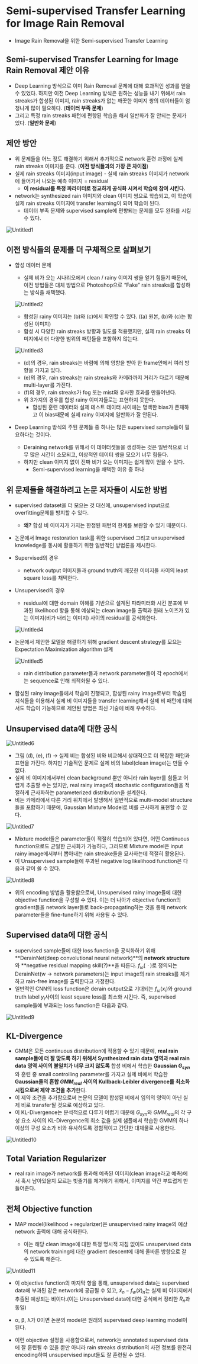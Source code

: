 # Semi-supervised Transfer Learning for Image Rain Removal

- Image Rain Removal을 위한 Semi-supervised Transfer Learning

## Semi-supervised Transfer Learning for Image Rain Removal 제안 이유

- Deep Learning 방식으로 이미 Rain Removal 문제에 대해 효과적인 성과를 얻을 수 있었다. 하지만 이전 Deep Learning 방식은 원하는 성능을 내기 위해서 rain streaks가 합성된 이미지, rain streaks가 없는 깨끗한 이미지 쌍의 데이터들이 엄청나게 많이 필요하다. (**데이터 부족 문제**)
- 그리고 특정 rain streaks 패턴에 편향된 학습을 해서 일반화가 잘 안되는 문제가 있다. (**일반화 문제**)

## 제안 방안

- 위 문제들을 어느 정도 해결하기 위해서 추가적으로 network 훈련 과정에  실제 rain streaks 이미지를 준다. (**이전 방식들과의 가장 큰 차이점**)
- 실제 rain streaks 이미지(input image) - 실제 rain streaks 이미지가 network에 들어가서 나오는 예측 이미지 = residual
  - **이** **residual를 특정 파라미터로 정교하게 공식화 시켜서 학습에 참여 시킨다.**
- network는 synthesized rain 이미지와 clean 이미지 쌍으로 학습되고, 이 학습이 실제 rain streaks 이미지에 transfer learning이 되어 학습이 된다.
  - 데이터 부족 문제와 supervised sample에 편향되는 문제를 모두 완화를 시킬 수 있다.

![Untitled1](https://user-images.githubusercontent.com/86338750/162739230-3b4ecbc8-4cfb-4199-b3a9-36a19e98e2ae.png)

## 이전 방식들의 문제를 더 구체적으로 살펴보기

- 합성 데이터 문제

  - 실제 비가 오는 시나리오에서 clean / rainy 이미지 쌍을 얻기 힘들기 때문에, 이전 방법들은 대체 방법으로 Photoshop으로 “Fake” rain streaks를 합성하는 방식을 채택했다.

  ![Untitled2](https://user-images.githubusercontent.com/86338750/162739818-ad35bf89-e35e-44a3-8b7c-97c6fbc469a9.png)

  - 합성된 rainy 이미지는 (b)와 (c)에서 확인할 수 있다. ((a) 원본, (b)와 (c)는 합성된 이미지)
  - 합성 시 다양한 rain streaks 방향과 밀도를 적용했지만, 실제 rain streaks 이미지에서 더 다양한 범위의 패턴들을 포함하지 않는다.

  ![Untitled3](https://user-images.githubusercontent.com/86338750/162739868-c92324bc-560b-4e58-8cfa-551eb5032f7a.png)
  
  - (d)의 경우, rain streaks는 바람에 의해 영향을 받아 한 frame안에서 여러 방향을 가지고 있다.
  - (e)의 경우, rain streaks는 rain streaks와 카메라까지 거리가 다르기 때문에 multi-layer를 가진다.
  - (f)의 경우, rain streaks가 fog 또는 mist와 유사한 효과를 만들어낸다.
  - 위 3가지의 경우를 합성 rainy 이미지들로는 표현하지 못한다.
    - 합성된 훈련 데이터와 실제 테스트 데이터 사이에는 명백한 bias가 존재하고 이 bias때문에 실제 rainy 이미지에 일반화가 잘 안된다.

- Deep Learning 방식의 주된 문제들 중 하나는 많은 supervised sample들이 필요하다는 것이다.

  - Deraining network를 위해서 이 데이터셋들을 생성하는 것은 일반적으로 너무 많은 시간이 소모되고, 이상적인 데이터 쌍을 모으기 너무 힘들다.
  - 하지만 clean 이미지 없이 진짜 비가 오는 이미지는 쉽게 많이 얻을 수 있다.
    - Semi-supervised learning을 채택한 이유 중 하나

## 위 문제들을 해결하려고 논문 저자들이 시도한 방법

- supervised dataset을 더 모으는 것 대신에, unsupervised input으로 overfitting문제를 방지할 수 있다.

  - **왜?** 합성 비 이미지가 가지는 한정된 패턴의 한계를 보완할 수 있기 때문이다.

- 논문에서 Image restoration task를 위한 supervised 그리고 unsupervised knowledge를 동시에 활용하기 위한 일반적인 방법론을 제시한다.

- Supervised의 경우

  - network output 이미지들과 ground truth의 깨끗한 이미지들 사이의 least square loss를 채택한다.

- Unsupervised의 경우

  - residual에 대한 domain 이해를 기반으로 설계된 파라미터화 시킨 분포에 부과된 likelihood 항을 통해 예상되는 clean image들 출력과 원래 노이즈가 있는 이미지(비가 내리는 이미지) 사이의 residual를 공식화한다.

  ![Untitled4](https://user-images.githubusercontent.com/86338750/162739876-8bd41152-dd90-4e79-b7e4-c042dc644680.png)

- 논문에서 제안한 모델을 해결하기 위해 gradient descent strategy를 모으는 Expectation Maximization algorithm 설계

  ![Untitled5](https://user-images.githubusercontent.com/86338750/162739887-ffaca16a-d564-44ca-bacc-aea23ddd9868.png)

  - rain distribution parameter들과 network parameter들이 각 epoch에서는 sequence로 인해 최적화될 수 있다.

- 합성된 rainy image들에서 학습이 진행되고, 합성된 rainy image로부터 학습된 지식들을 이용해서 실제 비 이미지들을 transfer learning해서 실제 비 패턴에 대해서도 학습이 가능하므로 제안된 방법은 최신 기술에 비해 우수하다.

## Unsupervised data에 대한 공식

![Untitled6](https://user-images.githubusercontent.com/86338750/162739894-e9bc226b-d78d-4d74-b230-94924563b2bc.png)

- 그림 (d), (e), (f) → 실제 비는 합성된 비와 비교해서 상대적으로 더 복잡한 패턴과 표현을 가진다. 하지만 기술적인 문제로 실제 비의 label(clean image)는 만들 수 없다.
- 실제 비 이미지에서부터 clean background 뿐만 아니라 rain layer를 힘들고 어렵게 추출할 수는 있지만, real rainy image의 stochastic configuration들을 적절하게 근사화하는 parameterized distribution을 설계한다.
- 비는 카메라에서 다른 거리 위치에서 발생해서 일반적으로 multi-model structure들을 포함하기 때문에, Gaussian Mixture Model로 비를 근사하게 표현할 수 있다.

![Untitled7](https://user-images.githubusercontent.com/86338750/162739902-bc9c4de0-1794-4124-99e6-d4d7ce4e16f5.png)

- Mixture model들은 parameter들이 적절히 학습되어 있다면, 어떤 Continuous function으로도 균일한 근사화가 가능하다, 그러므로 Mixture model은 input rainy image에서부터 뽑아내는 rain streake들을 묘사하는데 적절히 활용된다.
- 이 Unsupervised sample들에 부과된 negative log likelihood function은 다음과 같이 쓸 수 있다.

![Untitled8](https://user-images.githubusercontent.com/86338750/162739913-e57f3810-ae9e-41d2-b0cd-569a3d470cb0.png)

- 위의 encoding 방법을 활용함으로써, Unsupervised rainy image들에 대한 objective function을 구성할 수 있다. 이는 더 나아가 objective function의 gradient들을 network layer들로 back-propagating하는 것을 통해 network parameter들을 fine-tune하기 위해 사용될 수 있다.

## Supervised data에 대한 공식

- supervised sample들에 대한 loss function을 공식화하기 위해 **DerainNet(deep convolutional neural network)**의 **network structure**와 **negative residual mapping skill(?)**을 따른다. $f_ω (ㆍ)$로 정의되는 DerainNet(w → network parameters)는 input image의 rain streaks를 제거하고 rain-free image를 출력한다고 가정한다.
- 일반적인 CNN의 loss function은 derain output으로 기대되는 $f_ω (x_i )$와 ground truth label $y_i$사이의 least square loss를 최소화 시킨다. 즉, supervised sample들에 부과되는 loss function은 다음과 같다.

![Untitled9](https://user-images.githubusercontent.com/86338750/162739925-8fa2edb0-d9b4-4244-b013-e60966f63a63.png)

## KL-Divergence

- GMM은 모든 continuous distribution에 적용할 수 있기 때문에, **real rain sample들에 더 잘 맞도록 하기 위해서 Synthesized rain data 영역과 real rain data 영역 사이의 불일치가 너무 크지 않도록** 합성 비에서 학습한 **Gaussian $G_{syn}$** 와 훈련 중 small controlling parameter를 가지고 실제 비에서 학습한 **Gaussian들의 혼합 $GMM_{real}$** **사이의 Kullback-Leibler divergence를 최소화 시킴으로써 제약 조건을 추가**한다.
- 이 제약 조건을 추가함으로써 논문의 모델이 합성된 비에서 임의의 영역이 아닌 실제 비로 transfer될 것으로 예상하고 있다.
- 이 KL-Divergence는 분석적으로 다루기 어렵기 때문에  $G_{syn}$와 $GMM_{real}$의 각 구성 요소 사이의 KL-Divergence의 최소 값을 실제 샘플에서 학습한 GMM의 하나 이상의 구성 요소가 비와 유사하도록 경험적이고 간단한 대체물로 사용한다.

![Untitled10](https://user-images.githubusercontent.com/86338750/162739932-128f4862-70c4-46f4-b7b0-b9cd34857d5f.png)

## Total Variation Regularizer

- real rain image가 network를 통과해 예측된 이미지(clean image라고 예측)에서 혹시 남아있을지 모르는 빗줄기를 제거하기 위해서, 이미지를 약간 부드럽게 만들어준다.

## 전체 Objective function

- MAP model(likelihood + regularizer)은 unsupervised rainy image의 예상 network 출력에 대해 공식화한다.

  - 이는 해당 clean image에 대한 특정 명시적 지침 없이도 unsupervised data의 network training에 대한 gradient descent에 대해 올바른 방향으로 갈 수 있도록 해준다.

![Untitled11](https://user-images.githubusercontent.com/86338750/162739938-32435aa4-5f88-4927-bc60-49a972b93132.png)

- 이 objective function의 마지막 항을 통해, unsupervised data는 supervised data에 부과된 같은 network에 공급될 수 있고,  ${\tilde{x}}_n-f_w(\tilde{x})_n$는 실제 비 이미지에서 추출된 예상되는 비이다.(이는 Unsupervised data에 대한 공식에서 정리한 $R_n$과 동일)

- α, β, λ가 0이면 논문의 model은 원래의 supervised deep learning model이 된다.

- 이런 objective 설정을 사용함으로써, network는 annotated supervised data에 잘 훈련될 수 있을 뿐만 아니라 rain streaks distribution의 사전 정보를 완전히 encoding하여  unsupervised input들도 잘 훈련될 수 있다.
